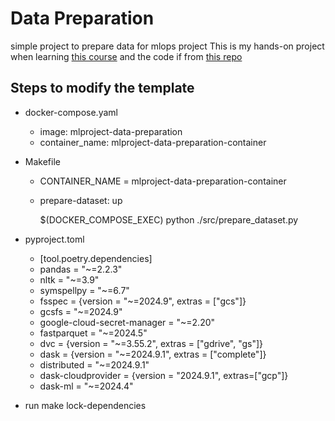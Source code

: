 # Data Preparation 
simple project to prepare data for mlops project
This is my hands-on project when learning [this course](https://www.udemy.com/course/sustainable-and-scalable-machine-learning-project-development) 
and the code if from [this repo](https://github.com/emkademy/cybulde-data-preparation)

## Steps to modify the template
- docker-compose.yaml
    - image: mlproject-data-preparation
    - container_name: mlproject-data-preparation-container
- Makefile
    - CONTAINER_NAME = mlproject-data-preparation-container
    - prepare-dataset: up
	    
        $(DOCKER_COMPOSE_EXEC) python ./src/prepare_dataset.py
- pyproject.toml
    - [tool.poetry.dependencies]
    - pandas = "~=2.2.3"
    -  nltk = "~=3.9"
    - symspellpy = "~=6.7"
    - fsspec = {version = "~=2024.9", extras = ["gcs"]}
    - gcsfs = "~=2024.9"
    - google-cloud-secret-manager = "~=2.20"
    - fastparquet = "~=2024.5"
    - dvc = {version = "~=3.55.2", extras = ["gdrive", "gs"]}
    - dask = {version = "~=2024.9.1", extras = ["complete"]}
    - distributed = "~=2024.9.1"
    - dask-cloudprovider = {version = "2024.9.1", extras=["gcp"]}
    - dask-ml = "~=2024.4"

- run make lock-dependencies

## 